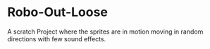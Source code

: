 # Robo-Out-Loose
A scratch Project where the sprites are in motion moving in random directions with few sound effects.
